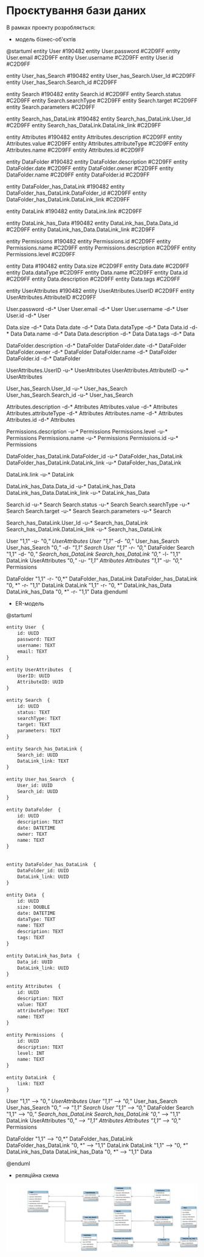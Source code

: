 # Проєктування бази даних

В рамках проекту розробляється:

- модель бізнес-об'єктів

@startuml
entity User  #190482
entity User.password  #C2D9FF
entity User.email #C2D9FF
entity User.username #C2D9FF
entity User.id #C2D9FF

entity User_has_Search #190482
entity User_has_Search.User_Id  #C2D9FF
entity User_has_Search.Search_id  #C2D9FF

entity Search #190482
entity Search.id   #C2D9FF
entity Search.status   #C2D9FF
entity Search.searchType  #C2D9FF
entity Search.target  #C2D9FF
entity Search.parameters  #C2D9FF

entity Search_has_DataLink #190482
entity Search_has_DataLink.User_Id  #C2D9FF
entity Search_has_DataLink.DataLink_link  #C2D9FF

entity Attributes  #190482
entity Attributes.description  #C2D9FF
entity Attributes.value #C2D9FF
entity Attributes.attributeType #C2D9FF
entity Attributes.name #C2D9FF
entity Attributes.id #C2D9FF

entity DataFolder  #190482
entity DataFolder.description  #C2D9FF
entity DataFolder.date #C2D9FF
entity DataFolder.owner #C2D9FF
entity DataFolder.name #C2D9FF
entity DataFolder.id #C2D9FF

entity DataFolder_has_DataLink #190482
entity DataFolder_has_DataLink.DataFolder_id  #C2D9FF
entity DataFolder_has_DataLink.DataLink_link  #C2D9FF

entity DataLink #190482
entity DataLink.link  #C2D9FF

entity DataLink_has_Data #190482
entity DataLink_has_Data.Data_id  #C2D9FF
entity DataLink_has_Data.DataLink_link  #C2D9FF


entity Permissions  #190482
entity Permissions.id  #C2D9FF
entity Permissions.name #C2D9FF
entity Permissions.description #C2D9FF
entity Permissions.level #C2D9FF

entity Data  #190482
entity Data.size  #C2D9FF
entity Data.date  #C2D9FF
entity Data.dataType #C2D9FF
entity Data.name #C2D9FF
entity Data.id #C2D9FF
entity Data.description #C2D9FF
entity Data.tags #C2D9FF

entity UserAttributes  #190482
entity UserAttributes.UserID  #C2D9FF
entity UserAttributes.AttributeID #C2D9FF

User.password -d-* User
User.email -d-* User
User.username -d-* User
User.id -d-* User

Data.size -d-* Data
Data.date -d-* Data
Data.dataType -d-* Data
Data.id -d-* Data
Data.name -d-* Data
Data.description -d-* Data
Data.tags -d-* Data

DataFolder.description -d-* DataFolder
DataFolder.date -d-* DataFolder
DataFolder.owner -d-* DataFolder
DataFolder.name -d-* DataFolder
DataFolder.id -d-* DataFolder


UserAttributes.UserID -u-* UserAttributes
UserAttributes.AttributeID -u-* UserAttributes

User_has_Search.User_Id -u-* User_has_Search
User_has_Search.Search_id -u-* User_has_Search

Attributes.description -d-* Attributes
Attributes.value -d-* Attributes
Attributes.attributeType -d-* Attributes
Attributes.name -d-* Attributes
Attributes.id -d-* Attributes

Permissions.description -u-* Permissions
Permissions.level -u-* Permissions
Permissions.name -u-* Permissions
Permissions.id -u-* Permissions

DataFolder_has_DataLink.DataFolder_id  -u-* DataFolder_has_DataLink
DataFolder_has_DataLink.DataLink_link  -u-* DataFolder_has_DataLink

DataLink.link  -u-* DataLink

DataLink_has_Data.Data_id  -u-* DataLink_has_Data
DataLink_has_Data.DataLink_link  -u-* DataLink_has_Data

Search.id  -u-* Search
Search.status  -u-* Search
Search.searchType  -u-* Search
Search.target  -u-* Search
Search.parameters  -u-* Search

Search_has_DataLink.User_Id  -u-* Search_has_DataLink
Search_has_DataLink.DataLink_link  -u-* Search_has_DataLink

User "1,1" -u- "0,*" UserAttributes
User "1,1" -d- "0,*" User_has_Search
User_has_Search "0,*" -d- "1,1" Search
User "1,1" -r- "0,*" DataFolder
Search "1,1" -d- "0,*" Search_has_DataLink
Search_has_DataLink "0,*" -l- "1,1" DataLink
UserAttributes "0,*" -u- "1,1" Attributes
Attributes "1,1" -u- "0,*" Permissions

DataFolder "1,1" -r- "0,*" DataFolder_has_DataLink
DataFolder_has_DataLink "0, *" -r- "1,1" DataLink 
DataLink "1,1" -r- "0, *" DataLink_has_Data
DataLink_has_Data "0, *" -r- "1,1" Data
@enduml

- ER-модель

@startuml

	entity User  {
		id: UUID
		password: TEXT
		username: TEXT
		email: TEXT
	}

	entity UserAttributes  {
		UserID: UUID
		AttributeID: UUID
	}

	entity Search  {
		id: UUID
		status: TEXT
		searchType: TEXT
		target: TEXT
		parameters: TEXT
	}
	
	entity Search_has_DataLink {
		Search_id: UUID 
		DataLink_link: TEXT
	}
	
	entity User_has_Search  {
		User_id: UUID
		Search_id: UUID
	}

	entity DataFolder  {
		id: UUID
		description: TEXT
		date: DATETIME 
		owner: TEXT
		name: TEXT
	}
	
	
	entity DataFolder_has_DataLink  {
		DataFolder_id: UUID
		DataLink_link: UUID
	}

	entity Data  {
		id: UUID
		size: DOUBLE
		date: DATETIME 
		dataType: TEXT
		name: TEXT
		description: TEXT
		tags: TEXT
	}
	
	entity DataLink_has_Data  {
		Data_id: UUID
		DataLink_link: UUID
	}

	entity Attributes  {
		id: UUID
		description: TEXT
		value: TEXT
		attributeType: TEXT
		name: TEXT
	}

	entity Permissions  {
		id: UUID
		description: TEXT
		level: INT
		name: TEXT
	}

	entity DataLink  {
		link: TEXT
	}

User "1,1" --> "0,*" UserAttributes
User "1,1" --> "0,*" User_has_Search
User_has_Search "0,*" --> "1,1" Search
User "1,1" --> "0,*" DataFolder
Search "1,1" --> "0,*" Search_has_DataLink
Search_has_DataLink "0,*" --> "1,1" DataLink
UserAttributes "0,*" --> "1,1" Attributes
Attributes "1,1" --> "0,*" Permissions

DataFolder "1,1" --> "0,*" DataFolder_has_DataLink
DataFolder_has_DataLink "0, *" --> "1,1" DataLink 
DataLink "1,1" --> "0, *" DataLink_has_Data
DataLink_has_Data "0, *" --> "1,1" Data

@enduml

- реляційна схема

![relational diagram](./assets/relation_diagram.svg)
